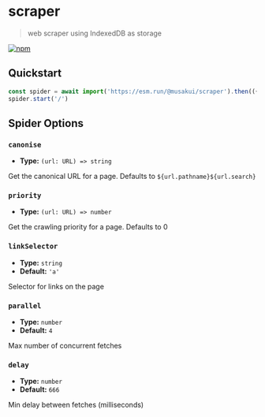 # scraper
> web scraper using IndexedDB as storage

[![npm](https://img.shields.io/npm/v/@musakui/scraper.svg)](https://www.npmjs.com/package/@musakui/scraper)

## Quickstart

```js
const spider = await import('https://esm.run/@musakui/scraper').then(({ create }) => create('scraper'))
spider.start('/')
```

## Spider Options

### `canonise`
- **Type:** `(url: URL) => string`

Get the canonical URL for a page. Defaults to `${url.pathname}${url.search}`

### `priority`
- **Type:** `(url: URL) => number`

Get the crawling priority for a page. Defaults to 0

### `linkSelector`
- **Type:** `string`
- **Default:** `'a'`

Selector for links on the page

### `parallel`
- **Type:** `number`
- **Default:** `4`

Max number of concurrent fetches

### `delay`
- **Type:** `number`
- **Default:** `666`

Min delay between fetches (milliseconds)